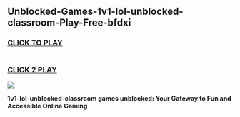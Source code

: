 
## Unblocked-Games-1v1-lol-unblocked-classroom-Play-Free-bfdxi
<h3>
<a href="https://premium76.site?title=1v1-lol-unblocked-classroom&ref=23A">CLICK TO PLAY</a></h3>
<hr>

<h3>
<a href="https://premium76.site?title=1v1-lol-unblocked-classroom&ref=23A">CLICK 2 PLAY</a>
  
</h3>

<a href="https://premium76.site?title=1v1-lol-unblocked-classroom&ref=23A"><img src="https://clearcache.store/games.png"></a>


**1v1-lol-unblocked-classroom games unblocked: Your Gateway to Fun and Accessible Online Gaming**
